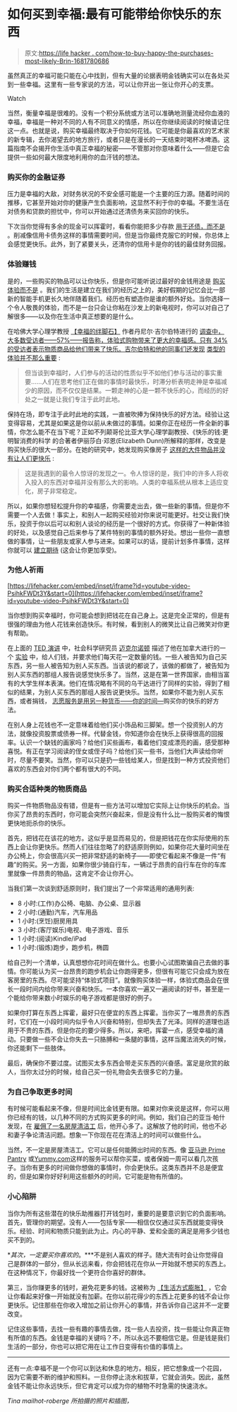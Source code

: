 # 如何买到幸福:最有可能带给你快乐的东西

> 原文:[https://life hacker . com/how-to-buy-happy-the-purchases-most-likely-Brin-1681780686](https://lifehacker.com/how-to-buy-happiness-the-purchases-most-likely-to-brin-1681780686)

虽然真正的幸福可能只能在心中找到，但有大量的论据表明金钱确实可以在各处买到一些幸福。这里有一些专家说的方法，可以让你开出一张让你开心的支票。

Watch

当然，衡量幸福是很难的。没有一个积分系统或方法可以准确地测量流经你血液的幸福，幸福是一种对不同的人有不同意义的情感，所以在你继续阅读的时候请记住这一点。也就是说，购买幸福最终取决于你如何花钱。它可能是你最喜欢的艺术家的新专辑，去你渴望去的地方旅行，或者只是在漫长的一天结束时喝杯冰啤酒。这篇指南不会揭开你生活中真正幸福的秘密——不管那对你意味着什么——但是它会提供一些如何最大限度地利用你的血汗钱的想法。

### **购买你的金融证券**

压力是幸福的大敌，对财务状况的不安全感可能是一个主要的压力源。随着时间的推移，它甚至开始对你的健康产生负面影响，这显然不利于你的幸福。不要生活在对债务和贷款的担忧中，你可以开始通过还清债务来买回你的快乐。

下次当你觉得有多余的现金可以挥霍时，看看你能把多少存款 [用于还债，而不是](http://lifehacker.com/put-savings-toward-paying-off-debt-based-on-your-debts-1677728297) 。削减像信用卡债务这样的事情需要时间，但是当你最终克服它的时候，你总体上会感觉更快乐。此外，到了紧要关头，还清你的信用卡是你的钱的最佳财务回报。

### **体验赚钱**

是的，一些购买的物品可以让你快乐，但是你可能听说过最好的金钱用途是 [购买体验而不是](https://lifehacker.com/spending-on-experiences-instead-of-possessions-results-5608980) 。我们的生活是建立在我们的经历之上的，美好假期的记忆会比一部新的智能手机更长久地伴随着我们。经历也有塑造你是谁的额外好处。当你选择一个令人敬畏的体验，而不是一台只会让你粘在沙发上的新电视时，你可以对自己了解很多——以及你在生活中真正想要的是什么。

在哈佛大学心理学教授 [【幸福的绊脚石】](http://www.amazon.com/Stumbling-Happiness-Daniel-Gilbert/dp/1400077427?asc_campaign=InlineText&asc_refurl=https://lifehacker.com/how-to-buy-happiness-the-purchases-most-likely-to-brin-1681780686&asc_source=&tag=kinjalifehackerlink-20) 作者丹尼尔·吉尔伯特进行的 [调查中，大多数受访者——57%——报告称，体验式购物带来了更大的幸福感。只有 34%的受访者表示物质商品给他们带来了快乐。吉尔伯特和他的同事们还发现](http://www.wjh.harvard.edu/~dtg/DUNN%20GILBERT%20&%20WILSON%20(2011).pdf) [类型的体验并不那么重要](http://www.wjh.harvard.edu/~dtg/DUNN%20GILBERT%20&%20WILSON%20(2011).pdf) :

> 但当谈到幸福时，人们参与的活动的性质似乎不如他们参与活动的事实重要……人们在思考他们正在做的事情时最快乐，时滞分析表明走神是幸福减少的原因，而不仅仅是结果。一颗走神的心是一颗不快乐的心，而经历的好处之一就是让我们专注于此时此地。

保持在场，即专注于此时此地的实践，一直被吹捧为保持快乐的好方法。经验让这变得容易，尤其是如果这是你以前从未做过的事情。如果你正在经历一件全新的事情，你怎么能不在当下呢？正如不列颠哥伦比亚大学心理学副教授、《快乐的钱:更明智消费的科学 的合著者伊丽莎白·邓恩(Elizabeth Dunn)所解释的那样，改变是购买快乐的很大一部分。在她的研究中，她发现购买像房子 [这样的大件物品并没有让人们更快乐](http://www.forbes.com/sites/nextavenue/2013/06/07/money-can-buy-happiness-if-you-spend-it-right/) :

> 这是我遇到的最令人惊讶的发现之一。令人惊讶的是，我们中的许多人将收入投入的东西对幸福并没有那么大的影响。人类的幸福系统从根本上适应变化，房子非常稳定。

所以，如果你想轻松提升你的幸福感，你需要走出去，做一些新的事情。但是你不需要一个人去做！事实上，和别人一起购买经验对你来说可能更好。社交让我们快乐，投资于你以后可以和别人谈论的经历是一个很好的方式。你获得了一种新体验的好处，以及感觉自己后来参与了某件特别的事情的额外好处。想出一些你一直想做的事情，让一些朋友或家人参与进来。如果可以的话，提前计划多件事情，这样你就可以 [建立期待](http://lifehacker.com/you-might-enjoy-an-experience-more-the-longer-you-have-1628185690) (这会让你更加享受)。

### **为他人祈雨**

 [https://lifehacker.com/embed/inset/iframe?id=youtube-video-PsihkFWDt3Y&start=0](https://lifehacker.com/embed/inset/iframe?id=youtube-video-PsihkFWDt3Y&start=0) 

当你想到购买幸福时，你可能会想到把钱花在自己身上。这是完全正常的，但是有很强的理由为他人花钱来创造快乐。有时候，看到别人的微笑比让自己微笑对你更有帮助。

在上面的 [TED 演讲](https://www.youtube.com/channel/UCAuUUnT6oDeKwE6v1NGQxug) 中，社会科学研究员 [迈克尔诺顿](http://www.hbs.edu/faculty/Pages/profile.aspx?facId=326229) 描述了他在加拿大进行的一个 [实验](http://dash.harvard.edu/bitstream/handle/1/11189976/dunn,%20aknin,%20norton_prosocial_cdips.pdf?sequence=1) 中，给人们钱，并要求他们每天花一定数量的钱。一些人被告知为自己买东西，另一些人被告知为别人买东西。当该说的都说了，该做的都做了，被告知为别人买东西的那组人报告说感觉快乐多了。当然，这是在第一世界国家，由相当富有的大学生样本表演。他们在情况略有不同的乌干达进行了同样的实验，得到了相似的结果，为别人买东西的那组人报告说更快乐。当然，如果你不能为别人买东西，或者捐钱， [志愿服务是用另一种货币——你的时间—](https://lifehacker.com/ten-things-you-can-do-to-be-happier-backed-by-science-1065356587)购买你的快乐的好方法。

在别人身上花钱也不一定意味着给他们买小饰品和三脚架。想一个投资别人的方法，就像投资股票或债券一样。代替金钱，你知道你会在快乐上获得很高的回报率。认识一个缺钱的画家吗？给他们买些画布，看着他们变成漂亮的画，感受那种喜悦。有正在学习阅读的侄女或侄子吗？给他们买一些书，当他们大声读给你听时，尽量不要笑。当然，你可以只是扔一些钱给某人，但是找到一种方式投资他们喜欢的东西会对你们两个都有很大的不同。

### **购买合适种类的物质商品**

购买一件物质物品没有错，但是有一些方法可以增加它实际上让你快乐的机会。当你买了昂贵的东西时，你可能会突然兴奋起来，但是没有什么比一股购买者的悔恨更快地扼杀你的快乐。

首先，把钱花在该花的地方。这似乎是显而易见的，但是把钱花在你实际使用的东西上会让你更快乐。然而人们往往忽略了的舒适原则例如，如果你花大量时间坐在办公椅上，你会很高兴买一把非常舒适的新椅子——即使它看起来不像是一件“有趣”的购买。另一方面，如果你很少骑自行车，一辆过于昂贵的自行车在你的车库里就像一件昂贵的物品，这肯定不会让你开心。

当我们第一次谈到舒适原则时，我们提出了一个非常适用的通用列表:

*   8 小时:(工作)办公椅、电脑、办公桌、显示器
*   2 小时:(通勤)汽车，汽车用品
*   1 小时:(烹饪)厨房用具
*   3 小时:(客厅娱乐)电视、电子游戏、音乐
*   1 小时:(阅读)Kindle/iPad
*   1 小时:(锻炼)跑步，跑步机，椭圆

给自己列一个清单，认真想想你花时间在做什么。也要小心试图欺骗自己去做的事情。你可能认为买一台昂贵的跑步机会让你跑得更多，但很有可能它只会成为放在客房里的东西。尽可能坚持“体验式项目”。就像购买体验一样，体验式商品会在很长一段时间内给你带来兴奋和快乐。一本你喜欢一遍又一遍阅读的好书，甚至是一个能给你带来数小时娱乐的电子游戏都是很好的例子。

如果你打算在东西上挥霍，最好只在便宜的东西上挥霍。当你买了一堆昂贵的东西时，它们在一小段时间内似乎令人兴奋和特别，但却失去了光泽。同样的道理也适用于不贵的东西，但是你花的要少得多。所以，来吧，挥霍一点，感受幸福的涌动。只要做一些不会让你失去一只胳膊和一条腿的事情，这样当魔法消失的时候，你还能剩下一些肢体。

最后，确保你不要过度。试图买太多东西会带走买东西的兴奋感。富足是欣赏的敌人，当你太过分的时候，给自己买一份礼物会失去很多它的力量。

### **为自己争取更多时间**

有时候可能看起来不像，但是时间比金钱更有限。如果对你来说是这样，你可以用你已经有的钱，以几种不同的方式购买更多的时间。例如，我们自己的亚当·帕什发现，在 [雇佣了一名房屋清洁工](https://lifehacker.com/when-money-can-buy-happiness-use-it-5859755) 后，他开心多了。这解放了他的时间，他也不必和妻子争论清洁问题。想象一下你现在花在清洁上的时间可以做些什么。

当然，不一定是房屋清洁工。它可以是任何能腾出时间的东西。像 [亚马逊 Prime Pantry](http://www.amazon.com/gp/pantry/info?asc_campaign=InlineText&asc_refurl=https://lifehacker.com/how-to-buy-happiness-the-purchases-most-likely-to-brin-1681780686&asc_source=&tag=kinjalifehackerlink-20) 或[Yummy.com](http://www.yummy.com/)这样的服务可以帮你买菜，或者保姆一周可以看几次孩子。当你有更多的时间做你想做的事情时，你会更快乐。这类东西并不总是便宜的，但是如果你好好利用这些额外的时间，它可能是物有所值的。

### **小心陷阱**

当你为所有这些潜在的快乐助推器打开钱包时，重要的是要意识到它的负面影响。首先，管理你的期望。没有人——包括专家——相信仅仅通过买东西就能变得快乐。经验、时间和物质只能到此为止。内心的平静、爱和全面的满足是用多少钱也买不到的。

**其次，一定要买你喜欢的*。***不是别人喜欢的样子。随大流有时会让你觉得自己是群体的一部分，但从长远来看，你会把钱花在你从一开始就不想买的东西上。在这种情况下，你最好找一个更符合你喜好的群体。

第三，当你赚更多的钱时，避免花更多的钱。这被称为 [【生活方式膨胀】](https://lifehacker.com/avoid-lifestyle-inflation-when-you-get-a-new-job-to-k-5901672) ，它会让你看起来好像一开始就没有加薪。在你以前花得少的东西上花更多的钱不会让你更快乐。记住那些在你收入增加之前让你开心的事情，并告诉你自己这并不一定要改变。

记住这些事情，去找一些有趣的事情去做，找一些人去投资，找一些能让你真正物有所值的东西。金钱是幸福的关键吗？不，所以永远不要相信它是。但是钱是我们生活的一部分，你也可以把它用在让工作日变得有价值的事情上。

* * *

还有一点:幸福不是一个你可以到达和休息的地方。相反，把它想象成一个花园，因为它需要不断的维护和照料。一旦你停止浇水和拔草，它就会消失。因此，虽然金钱不能让你永远快乐，但它肯定可以成为你的植物不时急需的快速浇水。

*Tina mailhot-roberge 所拍摄的照片和插图，*<small></small>*<small><small></small></small>*